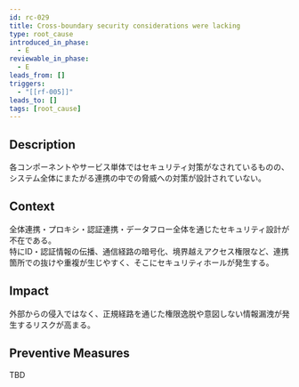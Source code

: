 ```yaml
---
id: rc-029
title: Cross-boundary security considerations were lacking
type: root_cause
introduced_in_phase:
  - E
reviewable_in_phase:
  - E
leads_from: []
triggers:
  - "[[rf-005]]"
leads_to: []
tags: [root_cause]
---
```


## Description
各コンポーネントやサービス単体ではセキュリティ対策がなされているものの、システム全体にまたがる連携の中での脅威への対策が設計されていない。

## Context
全体連携・プロキシ・認証連携・データフロー全体を通じたセキュリティ設計が不在である。  
特にID・認証情報の伝播、通信経路の暗号化、境界越えアクセス権限など、連携箇所での抜けや重複が生じやすく、そこにセキュリティホールが発生する。

## Impact
外部からの侵入ではなく、正規経路を通じた権限逸脱や意図しない情報漏洩が発生するリスクが高まる。

## Preventive Measures
TBD